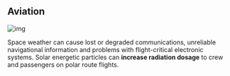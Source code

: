 ## Aviation

![img](https://lh4.googleusercontent.com/AVgF9uioe4yqQDd1_jejWhsn2Ac2RZ4OC_YRRuaez6yBPmNeLJofsY-btrKF65jUEBN6QXV2E7e6dB9HNsPWwHtFQr5A8h1devO38Krne-RHAveHLGgBCc0t07VJONTRxzVy81tu)

Space weather can cause lost or degraded communications, unreliable navigational information and problems with flight-critical electronic systems. Solar energetic particles can **increase radiation dosage** to crew and passengers on polar route flights.

